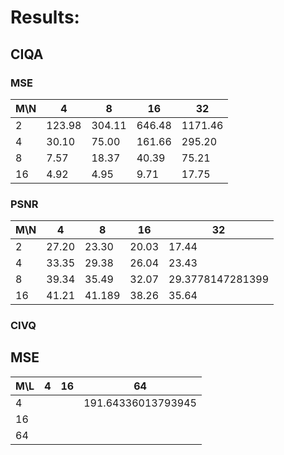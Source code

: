 # Results:

## CIQA
### MSE

| M\N | 4      | 8      | 16     | 32      |
| --- | ------ | ------ | ------ | ------- |
| 2   | 123.98 | 304.11 | 646.48 | 1171.46 |
| 4   | 30.10  | 75.00  | 161.66 | 295.20  |
| 8   | 7.57   | 18.37  | 40.39  | 75.21   |
| 16  | 4.92   | 4.95   | 9.71   | 17.75   |

### PSNR

| M\N | 4     | 8      | 16    | 32               |
| --- | ----- | ------ | ----- | ---------------- |
| 2   | 27.20 | 23.30  | 20.03 | 17.44            |
| 4   | 33.35 | 29.38  | 26.04 | 23.43            |
| 8   | 39.34 | 35.49  | 32.07 | 29.3778147281399 |
| 16  | 41.21 | 41.189 | 38.26 | 35.64            |

### CIVQ 

## MSE

| M\L | 4   | 16  | 64                 |
| --- | --- | --- | ------------------ |
| 4   |     |     | 191.64336013793945 |
| 16  |     |     |                    |
| 64  |     |     |                    |